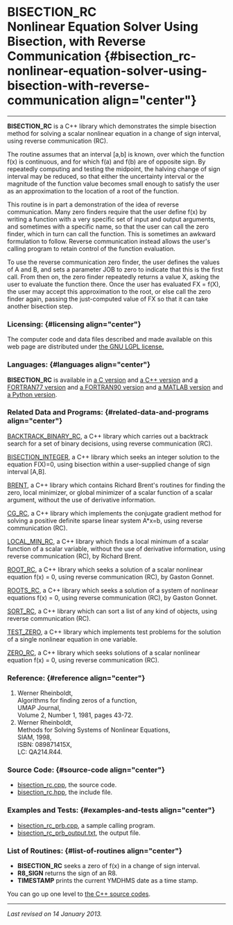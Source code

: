 BISECTION\_RC\
Nonlinear Equation Solver Using Bisection, with Reverse Communication {#bisection_rc-nonlinear-equation-solver-using-bisection-with-reverse-communication align="center"}
=====================================================================

------------------------------------------------------------------------

**BISECTION\_RC** is a C++ library which demonstrates the simple
bisection method for solving a scalar nonlinear equation in a change of
sign interval, using reverse communication (RC).

The routine assumes that an interval \[a,b\] is known, over which the
function f(x) is continuous, and for which f(a) and f(b) are of opposite
sign. By repeatedly computing and testing the midpoint, the halving
change of sign interval may be reduced, so that either the uncertainty
interval or the magnitude of the function value becomes small enough to
satisfy the user as an approximation to the location of a root of the
function.

This routine is in part a demonstration of the idea of reverse
communication. Many zero finders require that the user define f(x) by
writing a function with a very specific set of input and output
arguments, and sometimes with a specific name, so that the user can call
the zero finder, which in turn can call the function. This is sometimes
an awkward formulation to follow. Reverse communication instead allows
the user's calling program to retain control of the function evaluation.

To use the reverse communication zero finder, the user defines the
values of A and B, and sets a parameter JOB to zero to indicate that
this is the first call. From then on, the zero finder repeatedly returns
a value X, asking the user to evaluate the function there. Once the user
has evaluated FX = f(X), the user may accept this approximation to the
root, or else call the zero finder again, passing the just-computed
value of FX so that it can take another bisection step.

### Licensing: {#licensing align="center"}

The computer code and data files described and made available on this
web page are distributed under [the GNU LGPL
license.](../../txt/gnu_lgpl.txt)

### Languages: {#languages align="center"}

**BISECTION\_RC** is available in [a C
version](../../c_src/bisection_rc/bisection_rc.html) and [a C++
version](../../cpp_src/bisection_rc/bisection_rc.html) and [a FORTRAN77
version](../../f77_src/bisection_rc/bisection_rc.html) and [a FORTRAN90
version](../../f_src/bisection_rc/bisection_rc.html) and [a MATLAB
version](../../m_src/bisection_rc/bisection_rc.html) and [a Python
version](../../py_src/bisection_rc/bisection_rc.html).

### Related Data and Programs: {#related-data-and-programs align="center"}

[BACKTRACK\_BINARY\_RC](../../cpp_src/backtrack_binary_rc/backtrack_binary_rc.html),
a C++ library which carries out a backtrack search for a set of binary
decisions, using reverse communication (RC).

[BISECTION\_INTEGER](../../cpp_src/bisection_integer/bisection_integer.html),
a C++ library which seeks an integer solution to the equation F(X)=0,
using bisection within a user-supplied change of sign interval \[A,B\].

[BRENT](../../cpp_src/brent/brent.html), a C++ library which contains
Richard Brent's routines for finding the zero, local minimizer, or
global minimizer of a scalar function of a scalar argument, without the
use of derivative information.

[CG\_RC](../../cpp_src/cg_rc/cg_rc.html), a C++ library which implements
the conjugate gradient method for solving a positive definite sparse
linear system A\*x=b, using reverse communication (RC).

[LOCAL\_MIN\_RC](../../cpp_src/local_min_rc/local_min_rc.html), a C++
library which finds a local minimum of a scalar function of a scalar
variable, without the use of derivative information, using reverse
communication (RC), by Richard Brent.

[ROOT\_RC](../../cpp_src/root_rc/root_rc.html), a C++ library which
seeks a solution of a scalar nonlinear equation f(x) = 0, using reverse
communication (RC), by Gaston Gonnet.

[ROOTS\_RC](../../cpp_src/roots_rc/roots_rc.html), a C++ library which
seeks a solution of a system of nonlinear equations f(x) = 0, using
reverse communication (RC), by Gaston Gonnet.

[SORT\_RC](../../cpp_src/sort_rc/sort_rc.html), a C++ library which can
sort a list of any kind of objects, using reverse communication (RC).

[TEST\_ZERO](../../cpp_src/test_zero/test_zero.html), a C++ library
which implements test problems for the solution of a single nonlinear
equation in one variable.

[ZERO\_RC](../../cpp_src/zero_rc/zero_rc.html), a C++ library which
seeks solutions of a scalar nonlinear equation f(x) = 0, using reverse
communication (RC).

### Reference: {#reference align="center"}

1.  Werner Rheinboldt,\
    Algorithms for finding zeros of a function,\
    UMAP Journal,\
    Volume 2, Number 1, 1981, pages 43-72.
2.  Werner Rheinboldt,\
    Methods for Solving Systems of Nonlinear Equations,\
    SIAM, 1998,\
    ISBN: 089871415X,\
    LC: QA214.R44.

### Source Code: {#source-code align="center"}

-   [bisection\_rc.cpp](bisection_rc.cpp), the source code.
-   [bisection\_rc.hpp](bisection_rc.hpp), the include file.

### Examples and Tests: {#examples-and-tests align="center"}

-   [bisection\_rc\_prb.cpp](bisection_rc_prb.cpp), a sample calling
    program.
-   [bisection\_rc\_prb\_output.txt](bisection_rc_prb_output.txt), the
    output file.

### List of Routines: {#list-of-routines align="center"}

-   **BISECTION\_RC** seeks a zero of f(x) in a change of sign interval.
-   **R8\_SIGN** returns the sign of an R8.
-   **TIMESTAMP** prints the current YMDHMS date as a time stamp.

You can go up one level to [the C++ source codes](../cpp_src.html).

------------------------------------------------------------------------

*Last revised on 14 January 2013.*
